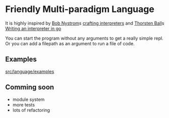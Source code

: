 # Friendly Multi-paradigm Language
It is highly inspired by [Bob Nystrom](https://twitter.com/munificentbob)s [crafting interpreters](https://craftinginterpreters.com/) and [Thorsten Ball](https://twitter.com/thorstenball)s [Writing an interpreter in go](https://interpreterbook.com/)

You can start the program without any arguments to get a really simple repl. Or you can add a filepath as an argument to run a file of code.

## Examples
[src/language/examples](https://github.com/sschellhoff/fml/tree/master/src/language/examples)


## Comming soon
* module system
* more tests
* lots of refactoring
